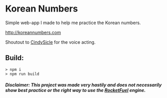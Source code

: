 # Korean Numbers
Simple web-app I made to help me practice the Korean numbers.

http://koreannumbers.com

Shoutout to [CindySicle](https://www.fiverr.com/cindysicle) for the voice acting.

## Build:
```
> npm i
> npm run build
```

##### Disclaimer: This project was made very hastily and does not necessarily show best practice or the right way to use the [RocketFuel](https://github.com/olssonfredrik/rocketfuel-lib-core) engine.